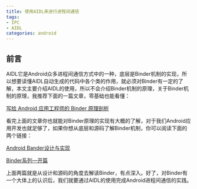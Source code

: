 ```yaml
---
title: 使用AIDL来进行进程间通信
tags: 
- IPC
- AIDL
categories: android
---
```


## 前言

AIDL它是Android众多进程间通信方式中的一种，底层是Binder机制的实现，所以想要读懂AIDL自动生成的代码中各个类的作用，就必须对Binder有一定的了解，本文主要介绍AIDL的使用，所以不会介绍Binder机制的原理，关于Binder机制的原理，我推荐下面的一篇文章，零基础也能看懂：

[写给 Android 应用工程师的 Binder 原理剖析](https://zhuanlan.zhihu.com/p/35519585)

看完上面的文章你也就能对Binder原理的实现有大概的了解，对于我们Android应用开发也就足够了，如果你想从底层和源码了解Binder机制，你可以阅读下面的两个链接：

[Android Bander设计与实现](https://blog.csdn.net/universus/article/details/6211589#commentBox)

[Binder系列—开篇](http://gityuan.com/2015/10/31/binder-prepare/)

上面两篇就是从设计和源码的角度去解读Binder，有点深入。好了，对Binder有一个大体上的认识后，我们就要通过AIDL的使用完成Android进程间通信的实践。



